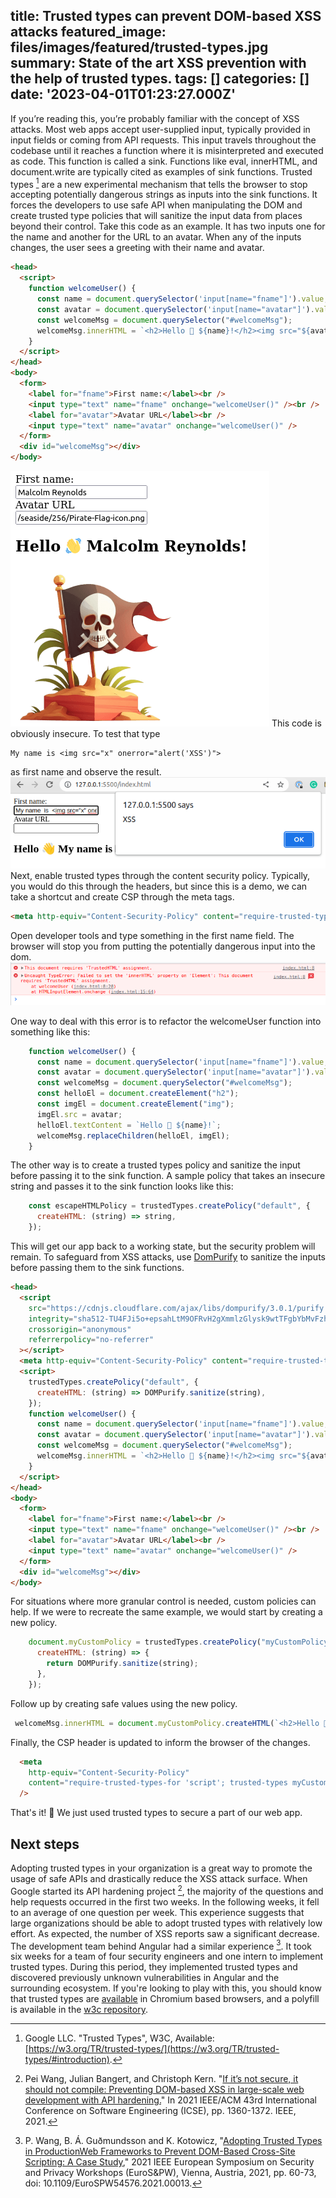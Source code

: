 title: Trusted types can prevent DOM-based XSS attacks
featured_image: files/images/featured/trusted-types.jpg
summary: State of the art XSS prevention with the help of trusted types.
tags: []
categories: []
date: '2023-04-01T01:23:27.000Z'
---
If you’re reading this, you’re probably familiar with the concept of XSS attacks. Most web apps accept user-supplied input, typically provided in input fields or coming from API requests. This input travels throughout the codebase until it reaches a function where it is misinterpreted and executed as code.
This function is called a sink. Functions like eval, innerHTML, and document.write are typically cited as examples of sink functions.
Trusted types [^1] are a new experimental mechanism that tells the browser to stop accepting potentially dangerous strings as inputs into the sink functions.
It forces the developers to use safe API when manipulating the DOM and create trusted type policies that will sanitize the input data from places beyond their control.
Take this code as an example. It has two inputs one for the name and another for the URL to an avatar.  When any of the inputs changes, the user sees a greeting with their name and avatar.

```html
<head>
  <script>
    function welcomeUser() {
      const name = document.querySelector('input[name="fname"]').value;
      const avatar = document.querySelector('input[name="avatar"]').value;
      const welcomeMsg = document.querySelector("#welcomeMsg");
      welcomeMsg.innerHTML = `<h2>Hello 👋 ${name}!</h2><img src="${avatar}" />`;
    }
  </script>
</head>
<body>
  <form>
    <label for="fname">First name:</label><br />
    <input type="text" name="fname" onchange="welcomeUser()" /><br />
    <label for="avatar">Avatar URL</label><br />
    <input type="text" name="avatar" onchange="welcomeUser()" />
  </form>
  <div id="welcomeMsg"></div>
</body>

```
![](/files/images/posts/trusted-types/base-code.png)
This code is obviously insecure. To test that type 
```text
My name is <img src="x" onerror="alert('XSS')">
```
as first name and observe the result.
![](/files/images/posts/trusted-types/Selection_125.png)
Next, enable trusted types through the content security policy. Typically, you would do this through the headers, but since this is a demo, we can take a shortcut and create CSP through the meta tags. 
```html
<meta http-equiv="Content-Security-Policy" content="require-trusted-types-for 'script'" />
```
Open developer tools and type something in the first name field. The browser will stop you from putting the potentially dangerous input into the dom.
![](/files/images/posts/trusted-types/Selection_126.png)

One way to deal with this error is to refactor the welcomeUser function into something like this:
```javascript
    function welcomeUser() {
      const name = document.querySelector('input[name="fname"]').value;
      const avatar = document.querySelector('input[name="avatar"]').value;
      const welcomeMsg = document.querySelector("#welcomeMsg");
      const helloEl = document.createElement("h2");
      const imgEl = document.createElement("img");
      imgEl.src = avatar;
      helloEl.textContent = `Hello 👋 ${name}!`;
      welcomeMsg.replaceChildren(helloEl, imgEl);
    }
```
The other way is to create a trusted types policy and sanitize the input before passing it to the sink function. A sample policy that takes an insecure string and passes it to the sink function looks like this:
```javascript
    const escapeHTMLPolicy = trustedTypes.createPolicy("default", {
      createHTML: (string) => string,
    });
```
This will get our app back to a working state, but the security problem will remain. To safeguard from XSS attacks, use [DomPurify](https://github.com/cure53/DOMPurify) to sanitize the inputs before passing them to the sink functions.
```html
<head>
  <script
    src="https://cdnjs.cloudflare.com/ajax/libs/dompurify/3.0.1/purify.min.js"
    integrity="sha512-TU4FJi5o+epsahLtM9OFRvH2gXmmlzGlysk9wtTFgbYbMvFzh3Cw1l3ubnYIvBiZCC/aurRHS408TeEbcuOoyQ=="
    crossorigin="anonymous"
    referrerpolicy="no-referrer"
  ></script>
  <meta http-equiv="Content-Security-Policy" content="require-trusted-types-for 'script'" />
  <script>
    trustedTypes.createPolicy("default", {
      createHTML: (string) => DOMPurify.sanitize(string),
    });
    function welcomeUser() {
      const name = document.querySelector('input[name="fname"]').value;
      const avatar = document.querySelector('input[name="avatar"]').value;
      const welcomeMsg = document.querySelector("#welcomeMsg");
      welcomeMsg.innerHTML = `<h2>Hello 👋 ${name}!</h2><img src="${avatar}" />`;
    }
  </script>
</head>
<body>
  <form>
    <label for="fname">First name:</label><br />
    <input type="text" name="fname" onchange="welcomeUser()" /><br />
    <label for="avatar">Avatar URL</label><br />
    <input type="text" name="avatar" onchange="welcomeUser()" />
  </form>
  <div id="welcomeMsg"></div>
</body>

```
For situations where more granular control is needed, custom policies can help. If we were to recreate the same example, we would start by creating a new policy.
```javascript
    document.myCustomPolicy = trustedTypes.createPolicy("myCustomPolicy", {
      createHTML: (string) => {
        return DOMPurify.sanitize(string);
      },
    });
```
Follow up by creating safe values using the new policy.
```javascript
 welcomeMsg.innerHTML = document.myCustomPolicy.createHTML(`<h2>Hello 👋 ${name}!</h2><img src="${avatar}" />`);
```
Finally, the CSP header is updated to inform the browser of the changes.
```html
  <meta
    http-equiv="Content-Security-Policy"
    content="require-trusted-types-for 'script'; trusted-types myCustomPolicy dompurify"
  />
```
That's it! 🥳 We just used trusted types to secure a part of our web app.

## Next steps
Adopting trusted types in your organization is a great way to promote the usage of safe APIs and drastically reduce the XSS attack surface. 
When Google started its API hardening project [^2], the majority of the questions and help requests occurred in the first two weeks. 
In the following weeks, it fell to an average of one question per week. 
This experience suggests that large organizations should be able to adopt trusted types with relatively low effort. As expected, the number of XSS reports saw a significant decrease. 
The development team behind Angular had a similar experience [^3]. 
It took six weeks for a team of four security engineers and one intern to implement trusted types. During this period, they implemented trusted types and discovered previously unknown vulnerabilities in Angular and the surrounding ecosystem. 
If you're looking to play with this, you should know that trusted types are [available](https://caniuse.com/trusted-types) in Chromium based browsers, and a polyfill is available in the [w3c repository](https://github.com/w3c/trusted-types#polyfill).

[^1]: Google LLC. "Trusted Types", W3C, Available: [https://w3.org/TR/trusted-types/](https://w3.org/TR/trusted-types/#introduction).
[^2]: Pei Wang, Julian Bangert, and Christoph Kern. "[If it’s not secure, it should not compile: Preventing DOM-based XSS in large-scale web development with API hardening.](https://research.google/pubs/pub49950/)" In 2021 IEEE/ACM 43rd International Conference on Software Engineering (ICSE), pp. 1360-1372. IEEE, 2021.
[^3]: P. Wang, B. Á. Guðmundsson and K. Kotowicz, "[Adopting Trusted Types in ProductionWeb Frameworks to Prevent DOM-Based Cross-Site Scripting: A Case Study](https://research.google/pubs/pub50513/)," 2021 IEEE European Symposium on Security and Privacy Workshops (EuroS&PW), Vienna, Austria, 2021, pp. 60-73, doi: 10.1109/EuroSPW54576.2021.00013.